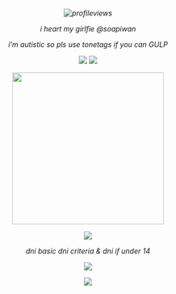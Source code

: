 <h6 align="center">

![profileviews](https://komarev.com/ghpvc/?username=nervynat&style=plastic&color=82b6bf&label=Sillies)

*i heart my girlfie* @soapiwan 

i'm autistic so pls use tonetags if you can GULP

![](https://64.media.tumblr.com/27b21882a6dab4a70ca08a50491b8ebc/4e94a8eeded33b1f-2c/s100x200/3124072b629207ed7005e830c4f4c0785f4ea47f.pnj)
![](https://64.media.tumblr.com/5b5fad3601f8e4d40f05aef40f7d07d8/4e94a8eeded33b1f-3c/s100x200/7d7728258e182b25030caade8c70d0dca91ba76b.pnj)

<img src="https://i.pinimg.com/736x/74/59/1e/74591ed28d1bc2372d69e0f4f3f36637.jpg" width="300">

![](https://64.media.tumblr.com/c8ddb177d023fd1776698d12f42389e3/61852014a512a949-ef/s400x600/c63130df6905c4a689946a030d37059c25c8fca7.pnj)

dni basic dni criteria & dni if under 14 

![](https://64.media.tumblr.com/cdd21b2827e83e9494f7bc659c4afb40/dce6445c99667a5f-01/s400x600/c1ab800ced8579168fc4f2925480aa00ec4767cb.gifv)

![](https://64.media.tumblr.com/3ba0045fa9edc8defb1196397a3477bc/f5a0ca4d88c8c395-41/s400x600/9258b5f926eaec8843cb49cc5a509bb9e8313ed5.gifv)
